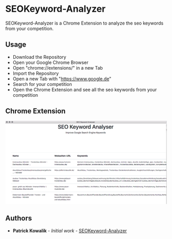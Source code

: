 # SEOKeyword-Analyzer

SEOKeyword-Analyzer is a Chrome Extension to analyze the seo keywords from your competition. 

## Usage

* Download the Repository
* Open your Google Chrome Browser
* Open "chrome://extensions/" in a new Tab
* Import the Repository
* Open a new Tab with "https://www.google.de"
* Search for your competition
* Open the Chrome Extension and see all the seo keywords from your competition

## Chrome Extension

![SEOKeyword-Analyzer](https://github.com/patrick0585/SEOKeyword-Analyzer/blob/master/SEOKeyword-Analyzer.png)

## Authors

* **Patrick Kowalik** - *Initial work* - [SEOKeyword-Analyzer](https://github.com/patrick0585/SEOKeyword-Analyzer)



